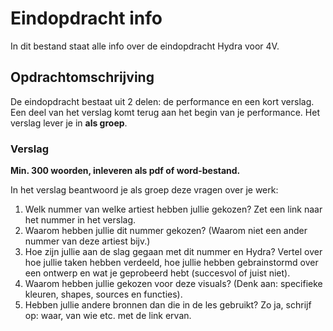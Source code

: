 # Eindopdracht info 

In dit bestand staat alle info over de eindopdracht Hydra voor 4V.

## Opdrachtomschrijving

De eindopdracht bestaat uit 2 delen: de performance en een kort verslag. Een deel van het verslag komt terug aan het begin van je performance. Het verslag lever je in **als groep**. 

### Verslag

**Min. 300 woorden, inleveren als pdf of word-bestand.**

In het verslag beantwoord je als groep deze vragen over je werk:

1. Welk nummer van welke artiest hebben jullie gekozen? Zet een link naar het nummer in het verslag. 
2. Waarom hebben jullie dit nummer gekozen? (Waarom niet een ander nummer van deze artiest bijv.)
3. Hoe zijn jullie aan de slag gegaan met dit nummer en Hydra? Vertel over hoe jullie taken hebben verdeeld, hoe jullie hebben gebrainstormd over een ontwerp en wat je geprobeerd hebt (succesvol of juist niet).
4. Waarom hebben jullie gekozen voor deze visuals? (Denk aan: specifieke kleuren, shapes, sources en functies). 
5. Hebben jullie andere bronnen dan die in de les gebruikt? Zo ja, schrijf op: waar, van wie etc. met de link ervan.

